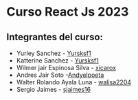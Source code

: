 # Curso React Js 2023 

## Integrantes del curso: 
- Yurley Sanchez -  [Yursksf1](https://github.com/Yursksf1)
- Katterine Sanchez - [Yursksf1](https://github.com/Yursksf1)
- Wilmer jair Espinosa Silva - [xicarox](https://github.com/xicarox)
- Andres Jair Soto -[Andyelpoeta](https://github.com/AndresJairSotoADSI)
- Walter Rolando Ayala Luna - [walisa2204](https://github.com/walisa2204)
- Sergio Jaimes - [sjaimes16](https://github.com/sjaimes16)
